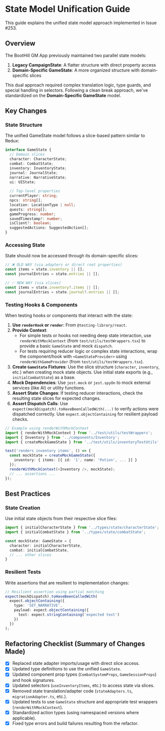 # State Model Unification Guide

This guide explains the unified state model approach implemented in Issue #253.

## Overview

The BootHill GM App previously maintained two parallel state models:

1. **Legacy CampaignState**: A flatter structure with direct property access
2. **Domain-Specific GameState**: A more organized structure with domain-specific slices

This dual approach required complex translation logic, type guards, and special handling in selectors. Following a clean break approach, we've standardized on the **Domain-Specific GameState** model.

## Key Changes

### State Structure

The unified GameState model follows a slice-based pattern similar to Redux:

```typescript
interface GameState {
  // Domain slices
  character: CharacterState;
  combat: CombatState;
  inventory: InventoryState;
  journal: JournalState;
  narrative: NarrativeState;
  ui: UIState;
  
  // Top-level properties
  currentPlayer: string;
  npcs: string[];
  location: LocationType | null;
  quests: string[];
  gameProgress: number;
  savedTimestamp?: number;
  isClient?: boolean;
  suggestedActions: SuggestedAction[];
}
```

### Accessing State

State should now be accessed through its domain-specific slices:

```typescript
// ❌ OLD WAY (via adapters or direct root properties)
const items = state.inventory || [];
const journalEntries = state.entries || [];

// ✅ NEW WAY (via slices)
const items = state.inventory?.items || [];
const journalEntries = state.journal?.entries || [];
```

### Testing Hooks & Components

When testing hooks or components that interact with the state:

1.  **Use `renderHook` or `render`**: From `@testing-library/react`.
2.  **Provide Context**:
    *   For simple tests or hooks not needing deep state interaction, use `renderWithMockContext` (from `test/utils/testWrappers.tsx`) to provide a basic `GameState` and mock `dispatch`.
    *   For tests requiring reducer logic or complex state interactions, wrap the component/hook with `<GameStateProvider>` using `renderWithGameProvider` (from `test/utils/testWrappers.tsx`).
3.  **Create `GameState` Fixtures**: Use the slice structure (`character`, `inventory`, etc.) when creating mock state objects. Use initial state exports (e.g., `initialCombatState`) as a base.
4.  **Mock Dependencies**: Use `jest.mock` or `jest.spyOn` to mock external services (like AI) or utility functions.
5.  **Assert State Changes**: If testing reducer interactions, check the resulting state slices for expected changes.
6.  **Assert Dispatch Calls**: Use `expect(mockDispatch).toHaveBeenCalledWith(...)` to verify actions were dispatched correctly. Use `expect.objectContaining` for resilient payload checks.

```typescript
// Example using renderWithMockContext
import { renderWithMockContext } from '../test/utils/testWrappers';
import { Inventory } from '../components/Inventory';
import { createMockGameState } from '../test/utils/inventoryTestUtils';

test('renders inventory items', () => {
  const mockState = createMockGameState({
    inventory: { items: [{ id: '1', name: 'Potion', ... }] }
  });
  renderWithMockContext(<Inventory />, mockState);
  // ... assertions ...
});
```

## Best Practices

### State Creation

Use initial state objects from their respective slice files:

```typescript
import { initialCharacterState } from '../types/state/characterState';
import { initialCombatState } from '../types/state/combatState';

const mockState: GameState = {
  character: initialCharacterState,
  combat: initialCombatState,
  // ... other slices
}
```

### Resilient Tests

Write assertions that are resilient to implementation changes:

```typescript
// Resilient assertion using partial matching
expect(mockDispatch).toHaveBeenCalledWith(
  expect.objectContaining({
    type: 'SET_NARRATIVE',
    payload: expect.objectContaining({
      text: expect.stringContaining('expected text')
    })
  })
);
```

## Refactoring Checklist (Summary of Changes Made)

- [x] Replaced state adapter imports/usage with direct slice access.
- [x] Updated type definitions to use the unified `GameState`.
- [x] Updated component prop types (`CombatSystemProps`, `GameSessionProps`) and hook signatures.
- [x] Updated selectors (`useInventoryItems`, etc.) to access state via slices.
- [x] Removed state translation/adapter code (`stateAdapters.ts`, `migrationAdapter.ts`, etc.).
- [x] Updated tests to use `GameState` structure and appropriate test wrappers (`renderWithMockContext`).
- [x] Standardized action types (using namespaced versions where applicable).
- [x] Fixed type errors and build failures resulting from the refactor.
